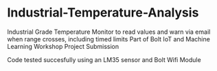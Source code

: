 # Industrial-Temperature-Analysis


Industrial Grade Temperature Monitor to read values and warn via email when range crosses, including timed limits
Part of Bolt IoT and Machine Learning Workshop Project Submission

Code tested succesfully using an LM35 sensor and Bolt Wifi Module

